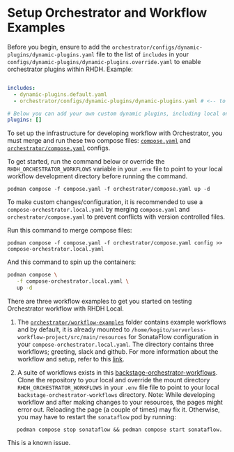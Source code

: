 # Setup Orchestrator and Workflow Examples

Before you begin, ensure to add the `orchestrator/configs/dynamic-plugins/dynamic-plugins.yaml` file to the
list of `includes` in your `configs/dynamic-plugins/dynamic-plugins.override.yaml` to enable orchestrator plugins within RHDH.
Example:

```yaml

includes:
  - dynamic-plugins.default.yaml
  - orchestrator/configs/dynamic-plugins/dynamic-plugins.yaml # <-- to add to enable the Orchestrator plugins

# Below you can add your own custom dynamic plugins, including local ones.
plugins: []
```

To set up the infrastructure for developing workflow with Orchestrator, you must merge and run these two compose files:
[`compose.yaml`](../../compose.yaml) and [`orchestrator/compose.yaml`](../compose.yaml) configs.

To get started, run the command below or override the `RHDH_ORCHESTRATOR_WORKFLOWS` variable in your `.env` file to
point to your local workflow development directory before running the command.

```shell
podman compose -f compose.yaml -f orchestrator/compose.yaml up -d
```

To make custom changes/configuration, it is recommended to use a `compose-orchestrator.local.yaml` by merging
`compose.yaml` and `orchestrator/compose.yaml` to prevent conflicts with version controlled files.

Run this command to merge compose files:

```shell
podman compose -f compose.yaml -f orchestrator/compose.yaml config >> compose-orchestrator.local.yaml
```

And this command to spin up the containers:

```sh
podman compose \
   -f compose-orchestrator.local.yaml \
   up -d
```

There are three workflow examples to get you started on testing Orchestrator workflow with RHDH Local.

1. The [`orchestrator/workflow-examples`](../workflow-examples/) folder contains example workflows and by default, it is already
   mounted
   to
   `/home/kogito/serverless-workflow-project/src/main/resources` for SonataFlow configuration in your
   `compose-orchestrator.local.yaml`. The
   directory contains three workflows; greeting, slack and github. For more information about the workflow and setup,
   refer to this
   [link](../workflow-examples/README.md).

2. A suite of workflows exists in
   this [backstage-orchestrator-workflows](https://github.com/rhdhorchestrator/backstage-orchestrator-workflows/tree/main/workflows).
   Clone the repository to your local and override the mount directory `RHDH_ORCHESTRATOR_WORKFLOWS` in your
   `.env` file
   file to point to your local `backstage-orchestrator-workflows` directory.
   Note: While developing workflow and after making changes to your resources, the pages might error out. Reloading the
   page (a couple of times) may fix it. Otherwise, you may have to restart the `sonataflow` pod by running:

```shell
   podman compose stop sonataflow && podman compose start sonataflow. 
```

This is a known issue.